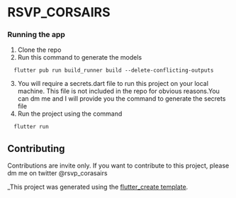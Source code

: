 # RSVP_CORSAIRS

### Running the app

1. Clone the repo
2. Run this command to generate the models
```
  flutter pub run build_runner build --delete-conflicting-outputs
```
3. You will require a secrets.dart file to run this project on your local machine. This file is not included in the repo for obvious reasons.You can dm me and I will provide you the command to generate the secrets file
4. Run the project using the command
```
  flutter run
```

## Contributing

Contributions are invite only. If you want to contribute to this project, please dm me on twitter @rsvp_corasairs

_This project was generated using the [flutter_create template](https://github.com/maheshmnj/flutter_create).